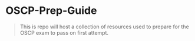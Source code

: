 # OSCP-Prep-Guide

> This is repo will host a collection of resources used to prepare for the OSCP exam to pass on first attempt.
